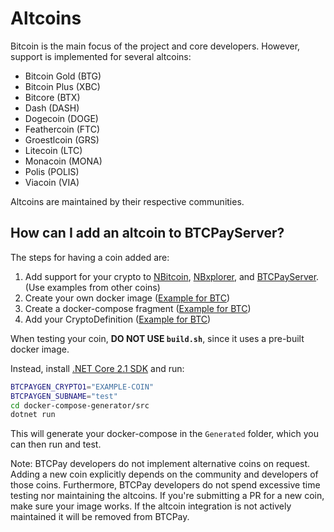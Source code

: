 # Altcoins

Bitcoin is the main focus of the project and core developers. However, support is implemented for several altcoins:

* Bitcoin Gold (BTG)
* Bitcoin Plus (XBC)
* Bitcore (BTX)
* Dash (DASH)
* Dogecoin (DOGE)
* Feathercoin (FTC)
* Groestlcoin (GRS)
* Litecoin (LTC)
* Monacoin (MONA)
* Polis (POLIS)
* Viacoin (VIA)

Altcoins are maintained by their respective communities.

## How can I add an altcoin to BTCPayServer?

The steps for having a coin added are:

1. Add support for your crypto to [NBitcoin](https://github.com/MetacoSA/NBitcoin/tree/master/NBitcoin.Altcoins), [NBxplorer](https://github.com/dgarage/NBXplorer), and [BTCPayServer](https://github.com/btcpayserver/btcpayserver). (Use examples from other coins)
2. Create your own docker image ([Example for BTC](https://hub.docker.com/r/nicolasdorier/docker-bitcoin/))
3. Create a docker-compose fragment ([Example for BTC](https://github.com/btcpayserver/btcpayserver-docker/blob/master/docker-compose-generator/docker-fragments/bitcoin.yml))
4. Add your CryptoDefinition ([Example for BTC](https://github.com/btcpayserver/btcpayserver-docker/blob/master/docker-compose-generator/src/CryptoDefinition.cs))

When testing your coin, **DO NOT USE `build.sh`**, since it uses a pre-built docker image.

Instead, install [.NET Core 2.1 SDK](https://www.microsoft.com/net/download/windows) and run:

```bash
BTCPAYGEN_CRYPTO1="EXAMPLE-COIN"
BTCPAYGEN_SUBNAME="test"
cd docker-compose-generator/src
dotnet run
```

This will generate your docker-compose in the `Generated` folder, which you can then run and test.

Note: BTCPay developers do not implement alternative coins on request. Adding a new coin explicitly depends on the community and developers of those coins. Furthermore, BTCPay developers do not spend excessive time testing nor maintaining the altcoins. If you're submitting a PR for a new coin, make sure your image works. If the altcoin integration is not actively maintained it will be removed from BTCPay.

